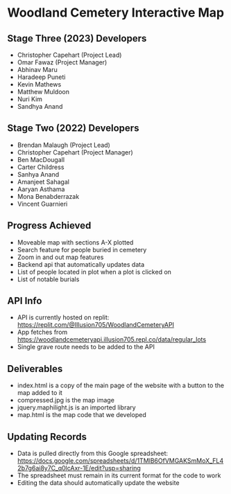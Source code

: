 # Woodland Cemetery Interactive Map

## Stage Three (2023) Developers
- Christopher Capehart (Project Lead)
- Omar Fawaz (Project Manager)
- Abhinav Maru
- Haradeep Puneti
- Kevin Mathews
- Matthew Muldoon
- Nuri Kim
- Sandhya Anand

## Stage Two (2022) Developers
- Brendan Malaugh (Project Lead)
- Christopher Capehart (Project Manager)
- Ben MacDougall
- Carter Childress
- Sanhya Anand
- Amanjeet Sahagal
- Aaryan Asthama
- Mona Benabderrazak
- Vincent Guarnieri

## Progress Achieved
- Moveable map with sections A-X plotted
- Search feature for people buried in cemetery
- Zoom in and out map features
- Backend api that automatically updates data
- List of people located in plot when a plot is clicked on
- List of notable burials

## API Info
- API is currently hosted on replit: https://replit.com/@Illusion705/WoodlandCemeteryAPI
- App fetches from https://woodlandcemeteryapi.illusion705.repl.co/data/regular_lots
- Single grave route needs to be added to the API

## Deliverables
- index.html is a copy of the main page of the website with a button to the map added to it
- compressed.jpg is the map image
- jquery.maphilight.js is an imported library
- map.html is the map code that we developed

## Updating Records
- Data is pulled directly from this Google spreadsheet: https://docs.google.com/spreadsheets/d/1TMlB6OfVMGAKSmMoX_FL42b7g6ai8y7C_q0lcAxr-1E/edit?usp=sharing
- The spreadsheet must remain in its current format for the code to work
- Editing the data should automatically update the website
